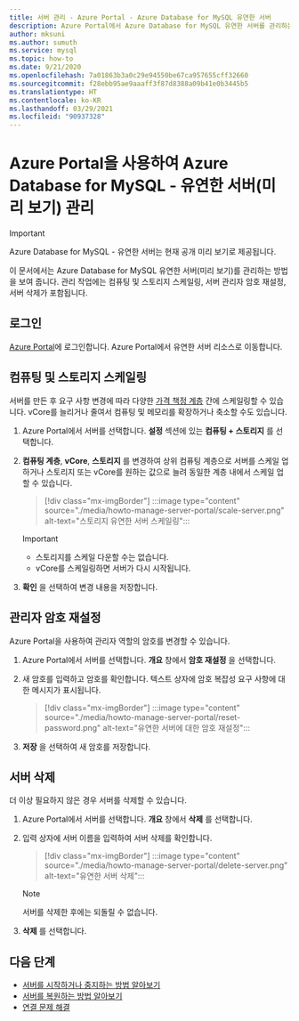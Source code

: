 ```yaml
---
title: 서버 관리 - Azure Portal - Azure Database for MySQL 유연한 서버
description: Azure Portal에서 Azure Database for MySQL 유연한 서버를 관리하는 방법을 알아봅니다.
author: mksuni
ms.author: sumuth
ms.service: mysql
ms.topic: how-to
ms.date: 9/21/2020
ms.openlocfilehash: 7a01863b3a0c29e94550be67ca957655cff32660
ms.sourcegitcommit: f28ebb95ae9aaaff3f87d8388a09b41e0b3445b5
ms.translationtype: HT
ms.contentlocale: ko-KR
ms.lasthandoff: 03/29/2021
ms.locfileid: "90937328"
---
```

# <a name="manage-an-azure-database-for-mysql---flexible-server-preview-using-azure-portal"></a>Azure Portal을 사용하여 Azure Database for MySQL - 유연한 서버(미리 보기) 관리


> [!IMPORTANT]
> Azure Database for MySQL - 유연한 서버는 현재 공개 미리 보기로 제공됩니다.

이 문서에서는 Azure Database for MySQL 유연한 서버(미리 보기)를 관리하는 방법을 보여 줍니다. 관리 작업에는 컴퓨팅 및 스토리지 스케일링, 서버 관리자 암호 재설정, 서버 삭제가 포함됩니다.

## <a name="sign-in"></a>로그인
[Azure Portal](https://portal.azure.com)에 로그인합니다. Azure Portal에서 유연한 서버 리소스로 이동합니다.

## <a name="scale-compute-and-storage"></a>컴퓨팅 및 스토리지 스케일링

서버를 만든 후 요구 사항 변경에 따라 다양한 [가격 책정 계층](https://azure.microsoft.com/pricing/details/mysql/) 간에 스케일링할 수 있습니다. vCore를 늘리거나 줄여서 컴퓨팅 및 메모리를 확장하거나 축소할 수도 있습니다.

1. Azure Portal에서 서버를 선택합니다. **설정** 섹션에 있는 **컴퓨팅 + 스토리지** 를 선택합니다.

2. **컴퓨팅 계층**, **vCore**, **스토리지** 를 변경하여 상위 컴퓨팅 계층으로 서버를 스케일 업하거나 스토리지 또는 vCore를 원하는 값으로 늘려 동일한 계층 내에서 스케일 업할 수 있습니다.

   > [!div class="mx-imgBorder"]
   > :::image type="content" source="./media/howto-manage-server-portal/scale-server.png" alt-text="스토리지 유연한 서버 스케일링":::

   > [!Important]
   > - 스토리지를 스케일 다운할 수는 없습니다.
   > - vCore를 스케일링하면 서버가 다시 시작됩니다.

3. **확인** 을 선택하여 변경 내용을 저장합니다.

## <a name="reset-admin-password"></a>관리자 암호 재설정

Azure Portal을 사용하여 관리자 역할의 암호를 변경할 수 있습니다.

1. Azure Portal에서 서버를 선택합니다. **개요** 창에서 **암호 재설정** 을 선택합니다.

2. 새 암호를 입력하고 암호를 확인합니다. 텍스트 상자에 암호 복잡성 요구 사항에 대한 메시지가 표시됩니다.

   > [!div class="mx-imgBorder"]
   > :::image type="content" source="./media/howto-manage-server-portal/reset-password.png" alt-text="유연한 서버에 대한 암호 재설정":::

3. **저장** 을 선택하여 새 암호를 저장합니다.

## <a name="delete-a-server"></a>서버 삭제

더 이상 필요하지 않은 경우 서버를 삭제할 수 있습니다.

1. Azure Portal에서 서버를 선택합니다. **개요** 창에서 **삭제** 를 선택합니다.

2. 입력 상자에 서버 이름을 입력하여 서버 삭제를 확인합니다.

   > [!div class="mx-imgBorder"]
   > :::image type="content" source="./media/howto-manage-server-portal/delete-server.png" alt-text="유연한 서버 삭제":::

   > [!NOTE]
   > 서버를 삭제한 후에는 되돌릴 수 없습니다.

3. **삭제** 를 선택합니다.

## <a name="next-steps"></a>다음 단계
- [서버를 시작하거나 중지하는 방법 알아보기](how-to-stop-start-server-portal.md)
- [서버를 복원하는 방법 알아보기](how-to-restore-server-portal.md)
- [연결 문제 해결](how-to-troubleshoot-common-connection-issues.md)

